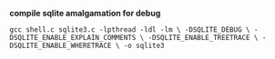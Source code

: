 **compile sqlite amalgamation for debug**

`gcc shell.c sqlite3.c -lpthread -ldl -lm \
-DSQLITE_DEBUG \
-DSQLITE_ENABLE_EXPLAIN_COMMENTS \
-DSQLITE_ENABLE_TREETRACE \
-DSQLITE_ENABLE_WHERETRACE \
-o sqlite3` 